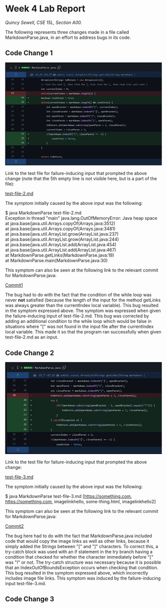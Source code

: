 # Week 4 Lab Report
*Quincy Sewell, CSE 15L, Section A00.*

The following represents three changes made in a file called MarkdownParse.java, in an effort to address bugs in its code.

## Code Change 1
![](lab-report-2-codechangediff1.jpg)

Link to the test file for failure-inducing input that prompted the above change (note that the 5th empty line is not visible here, but is a part of the file):

[test-file-2.md](https://github.com/qsewell/markdown-parser/blob/main/test-file-2.md?plain=1)

The symptom initially caused by the above input was the following:

$ java MarkdownParse test-file-2.md  
Exception in thread "main" java.lang.OutOfMemoryError: Java heap space  
        at java.base/java.util.Arrays.copyOf(Arrays.java:3512)  
        at java.base/java.util.Arrays.copyOf(Arrays.java:3481)  
        at java.base/java.util.ArrayList.grow(ArrayList.java:237)  
        at java.base/java.util.ArrayList.grow(ArrayList.java:244)  
        at java.base/java.util.ArrayList.add(ArrayList.java:454)  
        at java.base/java.util.ArrayList.add(ArrayList.java:467)  
        at MarkdownParse.getLinks(MarkdownParse.java:19)  
        at MarkdownParse.main(MarkdownParse.java:30)

This symptom can also be seen at the following link to the relevant commit for MarkdownParse.java:

[Commit1](https://github.com/qsewell/markdown-parser/commit/7f60c5a2c2935d5deef70ea59ecda40d8a803cda)

The bug had to do with the fact that the condition of the while loop was never **not** satisfied (because the length of the input for the method getLinks was always greater than the currentIndex local variable). This bug resulted in the symptom expressed above. The symptom was expressed when given the failure-inducing input of test-file-2.md. This bug was corrected by adding an additional condition to the while loop which would be false in situations where "\[" was not found in the input file after the currentIndex local variable. This made it so that the program ran successfully when given test-file-2.md as an input.

## Code Change 2
![](lab-report-2-codechangediff2.jpg)

Link to the test file for failure-inducing input that prompted the above change:

[test-file-3.md](https://github.com/qsewell/markdown-parser/blob/main/test-file-3.md)

The symptom initially caused by the above input was the following:

$ java MarkdownParse test-file-3.md
\[https://something.com, https://something.com, imagelinkhello, some-thing.html, imagelinkhello2\]

This symptom can also be seen at the following link to the relevant commit for MarkdownParse.java:

[Commit2](https://github.com/qsewell/markdown-parser/commit/175ec3592e757d619515929d39a6e1ae1b490f9c)

The bug here had to do with the fact that MarkdownParse.java included code that would copy the image links as well as other links, because it simply added the Strings between "\[" and "\]" characters. To correct this, a try-catch block was used with an if statement in the try branch having a condition that checked for whether the character immediately before "\[" was "!" or not. The try-catch structure was necessary because it is possible that an IndexOutOfBoundsException occurs when checking that condition. This bug resulted in the symptom expressed above, which incorrectly includes image file links. This symptom was induced by the failure-inducing input test-file-3.md.

## Code Change 3
